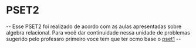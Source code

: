 # PSET2 
-- Esse PSET2 foi realizado de acordo com as aulas apresentadas sobre algebra relacional. Para você dar continuidade nessa unidade de problemas sugerido pelo professro primeiro voce tem que ter ocmo base o [pset1](https://github.com/Ribeirotmr/uvv_bd_1_cc2m/tree/main/pset1) --


